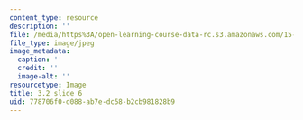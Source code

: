 ```yaml
---
content_type: resource
description: ''
file: /media/https%3A/open-learning-course-data-rc.s3.amazonaws.com/15-s21-nuts-and-bolts-of-business-plans-january-iap-2014/778706f0d088ab7edc58b2cb981828b9_Slide6.JPG
file_type: image/jpeg
image_metadata:
  caption: ''
  credit: ''
  image-alt: ''
resourcetype: Image
title: 3.2 slide 6
uid: 778706f0-d088-ab7e-dc58-b2cb981828b9
---
```

